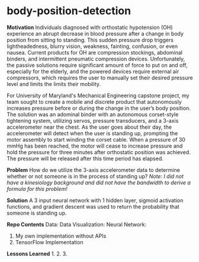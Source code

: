 # body-position-detection

**Motivation**
Individuals diagnosed with orthostatic hypotension (OH) experience an abrupt decrease in blood pressure after a change in body position from sitting to standing. This sudden pressure drop triggers lightheadedness, blurry vision, weakness, fainting, confusion, or even nausea. Current products for OH are compression stockings, abdominal binders, and intermittent pneumatic compression devices. Unfortunately, the passive solutions require significant amount of force to put on and off, especially for the elderly, and the powered devices require external air compressors, which requires the user to manually set their desired pressure level and limits the limits their mobility. 

For University of Maryland's Mechanical Engineering capstone project, my team sought to create a mobile and discrete product that autonomously increases pressure before or during the change in the user’s body position. The solution was an adominal binder with an autonomous corset-style tightening system, utilizing servos, pressure transducers, and a 3-axis accelerometer near the chest. As the user goes about their day, the accelerometer will detect when the user is standing up, prompting the motor assembly to start winding the corset cable. When a pressure of 30 mmHg has been reached, the motor will cease to increase pressure and hold the pressure for three minutes after orthostatic position was achieved. The pressure will be released after this time period has elapsed. 

**Problem**
How do we utilize the 3-axis accelerometer data to determine whether or not someone is in the process of standing up?
*Note: I did not have a kinesiology background and did not have the bandwidth to derive a formula for this problem!*

**Solution**
A 3 input neural network with 1 hidden layer, sigmoid activation functions, and gradient descent was used to return the probability that someone is standing up.

**Repo Contents**
Data:
Data Visualization:
Neural Network: 
1. My own implementation without APIs
2. TensorFlow Implementation

**Lessons Learned**
1.
2.
3.

